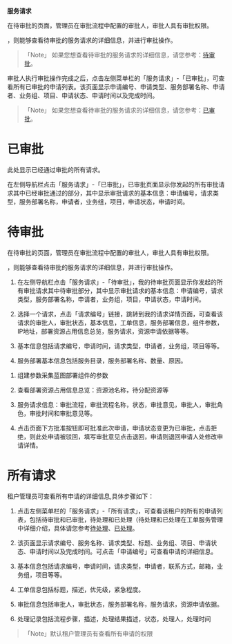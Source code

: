 **服务请求**

在待审批的页面，管理员在审批流程中配置的审批人，审批人具有审批权限。

，则能够查看待审批的服务请求的详细信息，并进行审批操作。

>「Note」
如果您想查看待审批的服务请求的详细信息，请您参考：[待审批](#待审批)。

审批人执行审批操作完成之后，点击左侧菜单栏的「服务请求」-「已审批」，可查看所有已审批的申请列表。该页面显示申请编号、申请类型、服务部署名称、申请者、业务组、项目、申请状态、申请时间以及完成时间。

>「Note」
如果您想查看待审批的服务请求的详细信息，请您参考：[已审批](#待审批)。

# 已审批

此处显示已经通过审批的所有请求。

在左侧导航栏点击「服务请求」-「已审批」，已审批页面显示你发起的所有审批请求其中已经审批通过的部分，其中显示审批请求的基本信息：申请编号，请求类型，服务部署名称，申请者，业务组，项目，申请状态，申请时间。

# 待审批

在待审批的页面，管理员在审批流程中配置的审批人，审批人具有审批权限。

，则能够查看待审批的服务请求的详细信息，并进行审批操作。

1.  在左侧导航栏点击「服务请求」-「待审批」，我的待审批页面显示你发起的所有审批请求其中待审批部分，其中显示审批请求的基本信息：申请编号，请求类型，服务部署名称，申请者，业务组，项目，申请状态，申请时间。

2.  选择一个请求，点击「请求编号」链接，跳转到我的请求详情页面，可查看该请求的审批人，审批状态，基本信息，工单信息，服务部署信息，组件参数，IP地址，部署资源占用信息总览，服务请求，资源申请依据等等。

3.  基本信息包括请求编号，申请时间，请求类型，申请者，业务组，项目等等。

4.  服务部署基本信息包括服务目录，服务部署名称、数量、原因。

<!-- -->

1.  组建参数采集蓝图部署组件的参数

2.  查看部署资源占用信息总览：资源池名称，待分配资源等

3.  服务请求信息：审批流程，审批流程名称，状态，审批意见，审批人，审批角色，审批时间和审批意见等。

4.  点击页面下方批准按钮即可批准此次申请，申请状态变更为已审批，点击拒绝，则此处申请被驳回，填写审批意见点击退回，申请则退回申请人处修改申请详情。

# 所有请求

租户管理员可查看所有申请的详细信息,具体步骤如下：

1.  点击左侧菜单栏的「服务请求」-「所有请求」，可查看该租户的所有的申请列表，包括待审批和已审批，待处理和已处理（待处理和已处理在工单服务管理中详细介绍，具体请您参考[待处理](https://cloudchef.github.io/doc/AdminDoc/08工单服务管理/#待处理)、[已处理](https://cloudchef.github.io/doc/AdminDoc/08工单服务管理/#已处理)。

2.  该页面显示请求编号、服务名称、请求类型、标题、业务组、项目、申请状态、申请时间以及完成时间。可点击「申请编号」可查看申请的详细信息。

3.  基本信息包括请求编号，申请时间，请求类型，申请者，联系方式，邮箱，业务组，项目等等。

4.  工单信息包括标题，描述，优先级，紧急程度。

5.  审批信息包括审批人，审批状态，服务部署名称，服务请求，资源申请依据。

6.  处理记录包括流程步骤，描述，处理结果描述，状态，处理人，处理时间

>「Note」默认租户管理员有查看所有申请的权限
